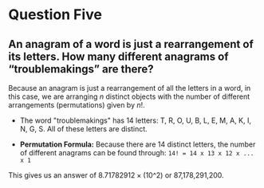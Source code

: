 # Question Five
## An anagram of a word is just a rearrangement of its letters. How many different anagrams of “troublemakings” are there?

Because an anagram is just a rearrangement of all the letters in a word, in this case, we are arranging *n* distinct objects with the number of different arrangements (permutations) given by *n*!.

- The word "troublemakings" has 14 letters: T, R, O, U, B, L, E, M, A, K, I, N, G, S. All of these letters are distinct.

- **Permutation Formula:** Because there are 14 distinct letters, the number of different anagrams can be found through:
``` 14! = 14 x 13 x 12 x ... x 1 ```

This gives us an answer of $8.71782912 \times ($10^2$)$ or 87,178,291,200.
